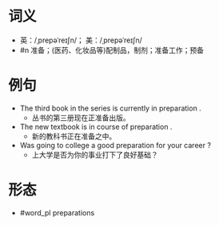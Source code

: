 # 词义
- 英：/ˌprepəˈreɪʃn/； 美：/ˌprepəˈreɪʃn/
- #n 准备；(医药、化妆品等)配制品，制剂；准备工作；预备
# 例句
- The third book in the series is currently in preparation .
	- 丛书的第三册现在正准备出版。
- The new textbook is in course of preparation .
	- 新的教科书正在准备之中。
- Was going to college a good preparation for your career ?
	- 上大学是否为你的事业打下了良好基础？
# 形态
- #word_pl preparations
